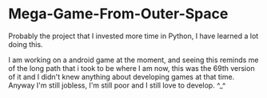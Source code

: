 # Mega-Game-From-Outer-Space
Probably the project that I invested more time in Python, I have learned a lot doing this.

I am working on a android game at the moment, and seeing this reminds me of the long path that i took to be where I am now, this was the 69th version of it and I didn't knew anything about developing games at that time.
Anyway I'm still jobless, I'm still poor and I still love to develop. ^_^
